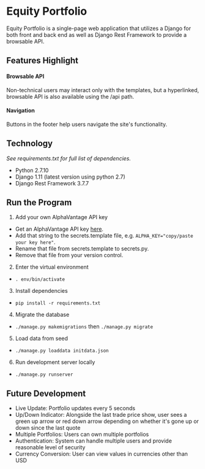 # Equity Portfolio
Equity Portfolio is a single-page web application that utilizes a Django for both front and back end as well as Django Rest Framework to provide a browsable API.


## Features Highlight

#### Browsable API
Non-technical users may interact only with the templates, but a hyperlinked, browsable API is also available using the /api path.

#### Navigation
Buttons in the footer help users navigate the site's functionality.


## Technology
*See requirements.txt for full list of dependencies.*
- Python 2.7.10
- Django 1.11 (latest version using python 2.7)
- Django Rest Framework 3.7.7


## Run the Program
1. Add your own AlphaVantage API key
  - Get an AlphaVantage API key [here](https://www.alphavantage.co/).
  - Add that string to the secrets.template file, e.g. `ALPHA_KEY="copy/paste your key here"`.
  - Rename that file from secrets.template to secrets.py.
  - Remove that file from your version control.
2. Enter the virtual environment
  - `. env/bin/activate`
3. Install dependencies
  - `pip install -r requirements.txt`
4. Migrate the database
  - `./manage.py makemigrations` then `./manage.py migrate`
5. Load data from seed
  - `./manage.py loaddata initdata.json`
6. Run development server locally
  - `./manage.py runserver`


## Future Development
- Live Update: Portfolio updates every 5 seconds
- Up/Down Indicator: Alongside the last trade price show, user sees a green up arrow or red down arrow depending on whether it's gone up or down since the last quote
- Multiple Portfolios: Users can own multiple portfolios
- Authentication: System can handle multiple users and provide reasonable level of security
- Currency Conversion: User can view values in currencies other than USD
